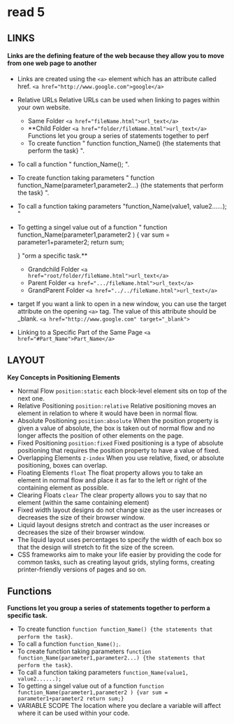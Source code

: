 # read 5

## LINKS
#### Links are the defining feature of the web because they allow you to move from one web page to another
* Links are created using the ```<a>``` element which has an attribute called href. ```<a href="http://www.google.com">google</a>```
* Relative URLs Relative URLs can be used when linking to pages within your own website.
    * Same Folder ```<a href="fileName.html">url_text</a>```
    * **Child Folder ```<a href="folder/fileName.html">url_text</a>``` Functions let you group a series of statements together to perf
    * To create function " function function_Name() {the statements that perform the task} ".
* To call a function " function_Name(); ".
* To create function taking parameters " function function_Name(parameter1,parameter2...) {the statements that perform the task} ".
* To call a function taking parameters "function_Name(value1, value2......); "
* To getting a singel value out of a function " 
    function function_Name(parameter1,parameter2 ) 
    {
        var sum = parameter1+parameter2;
        return sum;

    }  "orm a specific task.** 
    * Grandchild Folder ```<a href="root/folder/fileName.html">url_text</a>```
    * Parent Folder ```<a href=".../fileName.html">url_text</a>```
    * GrandParent Folder ```<a href="../../fileName.html">url_text</a>```
* target If you want a link to open in a new window, you can use the target attribute on the opening ```<a>``` tag. The value of this attribute should be _blank. ```<a href="http://www.google.com" target="_blank">```
* Linking to a Specific Part of the Same Page ```<a href="#Part_Name">Part_Name</a>```
## LAYOUT
**Key Concepts in Positioning Elements**
*  Normal Flow ```position:static``` each block-level element sits on top of the next one.
* Relative Positioning ```position:relative```  Relative positioning moves an element in relation to where it would have been in normal flow.
* Absolute Positioning ```position:absolute``` When the position property is given a value of absolute, the box is taken out of normal flow and no longer affects the position of other elements on the page.
* Fixed Positioning ```position:fixed``` Fixed positioning is a type of absolute positioning that requires the position property to have a value of fixed.
* Overlapping Elements ```z-index``` When you use relative, fixed, or absolute positioning, boxes can overlap.
* Floating Elements ```float``` The float property allows you to take an element in normal flow and place it as far to the left or right of the containing element as possible.
* Clearing Floats ```clear``` The clear property allows you to say that no element (within the same containing element)  
* Fixed width layout designs do not change size as the user increases or decreases the size of their browser window.
* Liquid layout designs stretch and contract as the user increases or decreases the size of their browser window.
* The liquid layout uses percentages to specify the width of each box so that the design will stretch to fit the size of the screen.
* CSS frameworks aim to make your life easier by providing the code for common tasks, such as creating layout grids, styling forms, creating printer-friendly versions of pages and so on.

## Functions
 **Functions let you group a series of statements together to perform a specific task.** 
 * To create function ``` function function_Name() {the statements that perform the task} ```.
* To call a function ``` function_Name(); ```.
* To create function taking parameters ``` function function_Name(parameter1,parameter2...) {the statements that perform the task} ```.
* To call a function taking parameters ```function_Name(value1, value2......); ```
* To getting a singel value out of a function ``` function function_Name(parameter1,parameter2 ) {var sum = parameter1+parameter2 return sum;} ```
* VARIABLE SCOPE The location where you declare a variable will affect where it can be used within your code. 
